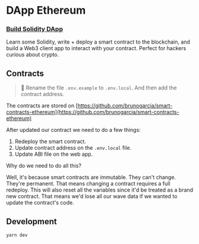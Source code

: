 # DApp Ethereum

### [Build Solidity DApp](https://buildspace.so/p/build-solidity-web3-app)

Learn some Solidity, write + deploy a smart contract to the blockchain, and build a Web3 client app to interact with your contract. Perfect for hackers curious about crypto.

## Contracts

> 🔔 Rename the file `.env.example` to `.env.local`. And then add the contract address.

The contracts are stored on [https://github.com/brunogarcia/smart-contracts-ethereum](https://github.com/brunogarcia/smart-contracts-ethereum)

After updated our contract we need to do a few things:

1. Redeploy the smart contract.
2. Update contract address on the `.env.local` file.
3. Update ABI file on the web app.

Why do we need to do all this?

Well, it's because smart contracts are immutable. They can't change. They're permanent. That means changing a contract requires a full redeploy. This will also reset all the variables since it'd be treated as a brand new contract. That means we'd lose all our wave data if we wanted to update the contract's code.

## Development

```
yarn dev
```